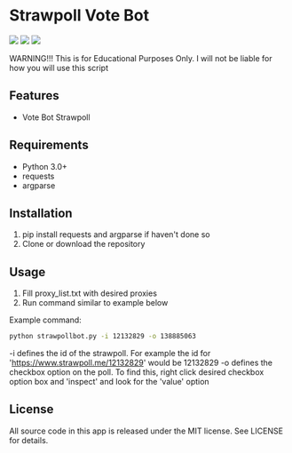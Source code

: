 # Strawpoll Vote Bot

![](https://img.shields.io/badge/Language-Python-brightgreen.svg) ![](https://img.shields.io/badge/Release-V1.1-blue.svg) ![](https://img.shields.io/badge/License-MIT-orange.svg)

WARNING!!! This is for Educational Purposes Only. I will not be liable for how you will use this script

## Features
- Vote Bot Strawpoll

## Requirements
- Python 3.0+
- requests
- argparse

## Installation
1. pip install requests and argparse if haven't done so
2. Clone or download the repository 

## Usage
1. Fill proxy_list.txt with desired proxies
2. Run command similar to example below

Example command:
```bash
python strawpollbot.py -i 12132829 -o 138885063
```

-i defines the id of the strawpoll. For example the id for 'https://www.strawpoll.me/12132829' would be 12132829
-o defines the checkbox option on the poll. To find this, right click desired checkbox option box and 'inspect' and look for the 'value' option

## License

All source code in this app is released under the MIT license. See LICENSE for details. 